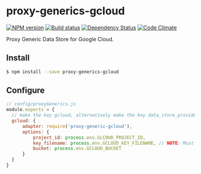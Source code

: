 # proxy-generics-gcloud

[![NPM version][npm-image]][npm-url]
[![Build status][ci-image]][ci-url]
[![Dependency Status][daviddm-image]][daviddm-url]
[![Code Climate][codeclimate-image]][codeclimate-url]

Proxy Generic Data Store for Google Cloud.

## Install

```sh
$ npm install --save proxy-generics-gcloud
```

## Configure

```js
// config/proxyGenerics.js
module.exports = {
  // make the key gcloud, alternatively make the key data_store_provider to be the default data store provider  
  gcloud: {
      adapter: require('proxy-generic-gcloud'),
      options: {
          project_id: process.env.GLCOUD_PROJECT_ID,
          key_filename: process.env.GCLOUD_KEY_FILENAME, // NOTE: Must Be Fully Resolved Path
          bucket: process.env.GCLOUD_BUCKET
      }
  }
}
```

[npm-image]: https://img.shields.io/npm/v/proxy-generics-gcloud.svg?style=flat-square
[npm-url]: https://npmjs.org/package/proxy-generics-gcloud
[ci-image]: https://img.shields.io/circleci/project/github/CaliStyle/proxy-generics-gcloud/master.svg
[ci-url]: https://circleci.com/gh/CaliStyle/proxy-generics-gcloud/tree/master
[daviddm-image]: http://img.shields.io/david//trailpack-proxy-generics-gcloud.svg?style=flat-square
[daviddm-url]: https://david-dm.org/CaliStyle/proxy-generics-gcloud
[codeclimate-image]: https://img.shields.io/codeclimate/github/CaliStyle/proxy-generics-gcloud.svg?style=flat-square
[codeclimate-url]: https://codeclimate.com/github/CaliStyle/proxy-generics-gcloud

